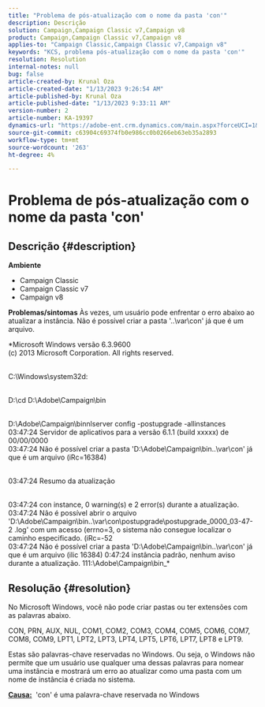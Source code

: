 ```yaml
---
title: "Problema de pós-atualização com o nome da pasta 'con'"
description: Descrição
solution: Campaign,Campaign Classic v7,Campaign v8
product: Campaign,Campaign Classic v7,Campaign v8
applies-to: "Campaign Classic,Campaign Classic v7,Campaign v8"
keywords: "KCS, problema pós-atualização com o nome da pasta 'con'"
resolution: Resolution
internal-notes: null
bug: false
article-created-by: Krunal Oza
article-created-date: "1/13/2023 9:26:54 AM"
article-published-by: Krunal Oza
article-published-date: "1/13/2023 9:33:11 AM"
version-number: 2
article-number: KA-19397
dynamics-url: "https://adobe-ent.crm.dynamics.com/main.aspx?forceUCI=1&pagetype=entityrecord&etn=knowledgearticle&id=1c1b8969-2493-ed11-aad1-6045bd006793"
source-git-commit: c63904c69374fb0e986cc0b0266eb63eb35a2893
workflow-type: tm+mt
source-wordcount: '263'
ht-degree: 4%

---
```


# Problema de pós-atualização com o nome da pasta &#39;con&#39;

## Descrição {#description}

<b>Ambiente</b>
- Campaign Classic
- Campaign Classic v7
- Campaign v8



<b>Problemas/sintomas</b>
Às vezes, um usuário pode enfrentar o erro abaixo ao atualizar a instância. Não é possível criar a pasta &#39;..\var\con&#39; já que é um arquivo.

*Microsoft Windows versão 6.3.9600
<br>(c) 2013 Microsoft Corporation. All rights reserved. 

<br>C:\Windows\system32d: 

<br>D:\cd D:\Adobe\Campaign\bin 

<br>D:\Adobe\Campaign\binnlserver config -postupgrade -allinstances
<br>03:47:24 Servidor de aplicativos para a versão 6.1.1 (build xxxxx) de 00/00/0000
<br>03:47:24 Não é possível criar a pasta &#39;D:\Adobe\Campaign\bin\..\var\con&#39; já que é um arquivo (iRc=16384) 

<br>03:47:24 Resumo da atualização

<br>03:47:24 con instance, 0 warning(s) e 2 error(s) durante a atualização.
<br>03:47:24 Não é possível abrir o arquivo &#39;D:\Adobe\Campaign\bin\..\var\con\postupgrade\postupgrade_0000_03-47-2 .log&#39; com um acesso (errno=3, o sistema não consegue localizar o caminho especificado. (iRc=-52
<br>03:47:24 Não é possível criar a pasta &#39;D:\Adobe\Campaign\bin\..\var\con&#39; já que é um arquivo (ilic 16384) 0:47:24 instância padrão, nenhum aviso durante a atualização. 111:\Adobe\Campaign\bin_*

## Resolução {#resolution}


No Microsoft Windows, você não pode criar pastas ou ter extensões com as palavras abaixo.

CON, PRN, AUX, NUL, COM1, COM2, COM3, COM4, COM5, COM6, COM7, COM8, COM9, LPT1, LPT2, LPT3, LPT4, LPT5, LPT6, LPT7, LPT8 e LPT9.

Estas são palavras-chave reservadas no Windows. Ou seja, o Windows não permite que um usuário use qualquer uma dessas palavras para nomear uma instância e mostrará um erro ao atualizar como uma pasta com um nome de instância é criada no sistema.



<b><u>Causa:</u></b>  &#39;con&#39; é uma palavra-chave reservada no Windows
